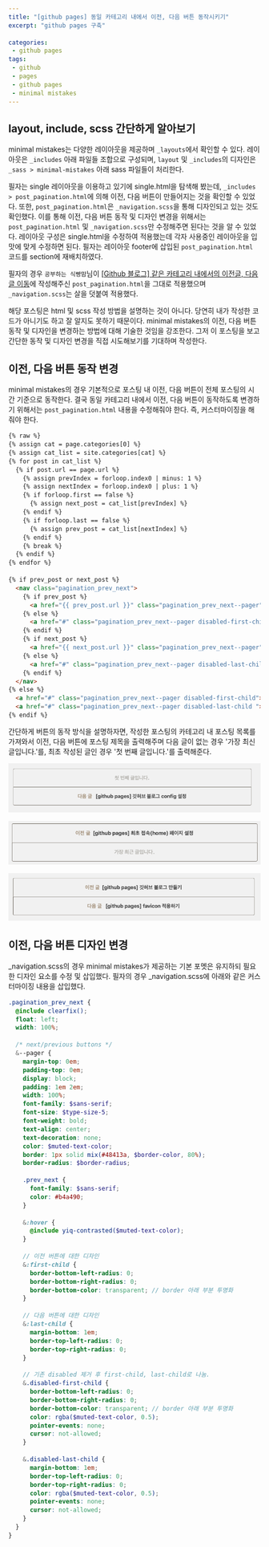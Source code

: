 ```yaml
---
title: "[github pages] 동일 카테고리 내에서 이전, 다음 버튼 동작시키기"
excerpt: "github pages 구축"

categories:
 - github pages
tags:
 - github
 - pages
 - github pages
 - minimal mistakes
---
```

## layout, include, scss 간단하게 알아보기
minimal mistakes는 다양한 레이아웃을 제공하며 `_layouts`에서 확인할 수 있다. 레이아웃은 `_includes` 아래 파일들 조합으로 구성되며, `layout` 및 `_includes`의 디자인은 `_sass > minimal-mistakes` 아래 sass 파일들이 처리한다.

필자는 single 레이아웃을 이용하고 있기에 single.html을 탐색해 봤는데, `_includes > post_pagination.html`에 의해 이전, 다음 버튼이 만들어지는 것을 확인할 수 있었다. 또한, `post_pagination.html`은 `_navigation.scss`을 통해 디자인되고 있는 것도 확인했다. 이를 통해 이전, 다음 버튼 동작 및 디자인 변경을 위해서는 `post_pagination.html` 및 `_navigation.scss`만 수정해주면 된다는 것을 알 수 있었다. 레이아웃 구성은 single.html을 수정하여 적용했는데 각자 사용중인 레이아웃을 입맛에 맞게 수정하면 된다. 필자는 레이아웃 footer에 삽입된 `post_pagination.html` 코드를 section에 재배치하였다.

필자의 경우 `공부하는 식빵맘`님이 [[Github 블로그] 같은 카테고리 내에서의 이전글, 다음글 이동](https://ansohxxn.github.io/blog/prevnext/)에 작성해주신 `post_pagination.html`을 그대로 적용했으며 `_navigation.scss`는 살을 덧붙여 적용했다.

해당 포스팅은 html 및 scss 작성 방법을 설명하는 것이 아니다. 당연히 내가 작성한 코드가 아니기도 하고 잘 알지도 못하기 때문이다. minimal mistakes의 이전, 다음 버튼 동작 및 디자인을 변경하는 방법에 대해 기술한 것임을 강조한다. 그저 이 포스팅을 보고 간단한 동작 및 디자인 변경을 직접 시도해보기를 기대하며 작성한다.

## 이전, 다음 버튼 동작 변경
minimal mistakes의 경우 기본적으로 포스팅 내 이전, 다음 버튼이 전체 포스팅의 시간 기준으로 동작한다. 결국 동일 카테고리 내에서 이전, 다음 버튼이 동작하도록 변경하기 위해서는 `post_pagination.html` 내용을 수정해줘야 한다. 즉, 커스터마이징을 해줘야 한다.

```html
{% raw %}
{% assign cat = page.categories[0] %}
{% assign cat_list = site.categories[cat] %}
{% for post in cat_list %}
  {% if post.url == page.url %}
  	{% assign prevIndex = forloop.index0 | minus: 1 %}
  	{% assign nextIndex = forloop.index0 | plus: 1 %}
  	{% if forloop.first == false %}
  	  {% assign next_post = cat_list[prevIndex] %}
  	{% endif %}
  	{% if forloop.last == false %}
  	  {% assign prev_post = cat_list[nextIndex] %}
  	{% endif %}
  	{% break %}
  {% endif %}
{% endfor %}

{% if prev_post or next_post %}
  <nav class="pagination_prev_next">
    {% if prev_post %}
      <a href="{{ prev_post.url }}" class="pagination_prev_next--pager"><span class="prev_next">이전 글  &nbsp</span>{{ prev_post.title }}</a>
    {% else %}
      <a href="#" class="pagination_prev_next--pager disabled-first-child">첫 번째 글입니다.</a>
    {% endif %}
    {% if next_post %}
      <a href="{{ next_post.url }}" class="pagination_prev_next--pager"><span class="prev_next">다음 글  &nbsp  </span>{{ next_post.title }}</a>
    {% else %}
      <a href="#" class="pagination_prev_next--pager disabled-last-child ">가장 최신 글입니다.</a>
    {% endif %}
  </nav>
{% else %}
  <a href="#" class="pagination_prev_next--pager disabled-first-child">첫 번째 글입니다.</a>
  <a href="#" class="pagination_prev_next--pager disabled-last-child ">가장 최신 글입니다.</a>
{% endif %}
```

간단하게 버튼의 동작 방식을 설명하자면, 작성한 포스팅의 카테고리 내 포스팅 목록를 가져와서 이전, 다음 버튼에 포스팅 제목을 출력해주며 다음 글이 없는 경우 '가장 최신 글입니다.'를, 최초 작성된 글인 경우 '첫 번째 글입니다.'를 출력해준다.

![prev next first post](/assets/prev_next_first_post.png)

![prev next recent post](/assets/prev_next_recent_post.png)

![prev next post](/assets/prev_next_post.png)

## 이전, 다음 버튼 디자인 변경
_navigation.scss의 경우 minimal mistakes가 제공하는 기본 포멧은 유지하되 필요한 디자인 요소를 수정 및 삽입했다. 필자의 경우 _navigation.scss에 아래와 같은 커스터마이징 내용을 삽입했다.

```scss
.pagination_prev_next {
  @include clearfix();
  float: left;
  width: 100%;
  
  /* next/previous buttons */
  &--pager {
    margin-top: 0em;
    padding-top: 0em;
    display: block;
    padding: 1em 2em;
    width: 100%;
    font-family: $sans-serif;
    font-size: $type-size-5;
    font-weight: bold;
    text-align: center;
    text-decoration: none;
    color: $muted-text-color;
    border: 1px solid mix(#48413a, $border-color, 80%);
    border-radius: $border-radius;

    .prev_next {
      font-family: $sans-serif;
      color: #b4a490;
    }

    &:hover {
      @include yiq-contrasted($muted-text-color);
    }

    // 이전 버튼에 대한 디자인
    &:first-child {
      border-bottom-left-radius: 0;
      border-bottom-right-radius: 0;
      border-bottom-color: transparent; // border 아래 부분 투명화
    }

    // 다음 버튼에 대한 디자인
    &:last-child {
      margin-bottom: 1em;
      border-top-left-radius: 0;
      border-top-right-radius: 0;
    }

    // 기존 disabled 제거 후 first-child, last-child로 나눔.
    &.disabled-first-child {
      border-bottom-left-radius: 0;
      border-bottom-right-radius: 0;
      border-bottom-color: transparent; // border 아래 부분 투명화 
      color: rgba($muted-text-color, 0.5);
      pointer-events: none;
      cursor: not-allowed;
    }

    &.disabled-last-child {
      margin-bottom: 1em;
      border-top-left-radius: 0;
      border-top-right-radius: 0;
      color: rgba($muted-text-color, 0.5);
      pointer-events: none;
      cursor: not-allowed;
    }
  }
}
```